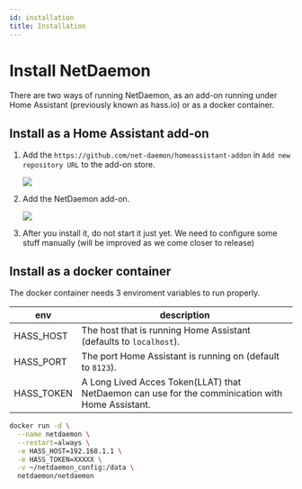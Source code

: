 ```yaml
---
id: installation
title: Installation
---
```

# Install NetDaemon

There are two ways of running NetDaemon, as an add-on running under Home Assistant (previously known as hass.io) or as a docker container.

## Install as a Home Assistant add-on

1. Add the `https://github.com/net-daemon/homeassistant-addon` in `Add new repository URL` to the add-on store.

    ![](/img/docs/started/newrepo.png)

2. Add the NetDaemon add-on.

    ![](/img/docs/started/daemon.png)

3. After you install it, do not start it just yet. We need to configure some stuff manually (will be improved as we come closer to release)

## Install as a docker container


The docker container needs 3 enviroment variables to run properly.

env | description
-- | --
HASS_HOST | The host that is running Home Assistant (defaults to `localhost`).
HASS_PORT | The port Home Assistant is running on (default to `8123`).
HASS_TOKEN  | A Long Lived Acces Token(LLAT) that NetDaemon can use for the comminication with Home Assistant.

```bash
docker run -d \
  --name netdaemon \
  --restart=always \
  -e HASS_HOST=192.168.1.1 \
  -e HASS_TOKEN=XXXXX \
  -v ~/netdaemon_config:/data \
  netdaemon/netdaemon
```
